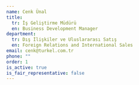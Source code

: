 ```yaml
---
name: Cenk Ünal
title:
  tr: İş Geliştirme Müdürü
  en: Business Development Manager
department:
  tr: Dış İlişkiler ve Uluslararası Satış
  en: Foreign Relations and International Sales
email: cenk@turkel.com.tr
phone: ""
order: 1
is_active: true
is_fair_representative: false
---
```

